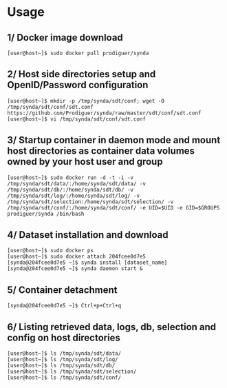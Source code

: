 Usage
===

 1/ Docker image download
---

```
[user@host~]$ sudo docker pull prodiguer/synda
```

2/ Host side directories setup and OpenID/Password configuration
---

```
[user@host~]$ mkdir -p /tmp/synda/sdt/conf; wget -O /tmp/synda/sdt/conf/sdt.conf https://github.com/Prodiguer/synda/raw/master/sdt/conf/sdt.conf
[user@host~]$ vi /tmp/synda/sdt/conf/sdt.conf
```

3/ Startup container in daemon mode and mount host directories as container data volumes owned by your host user and group
---

```
[user@host~]$ sudo docker run -d -t -i -v /tmp/synda/sdt/data/:/home/synda/sdt/data/ -v /tmp/synda/sdt/db/:/home/synda/sdt/db/ -v /tmp/synda/sdt/log/:/home/synda/sdt/log/ -v /tmp/synda/sdt/selection:/home/synda/sdt/selection/ -v /tmp/synda/sdt/conf/:/home/synda/sdt/conf/ -e UID=$UID -e GID=$GROUPS prodiguer/synda /bin/bash
```

4/ Dataset installation and download
---

```
[user@host~]$ sudo docker ps
[user@host~]$ sudo docker attach 204fcee0d7e5
[synda@204fcee0d7e5 ~]$ synda install [dataset_name]
[synda@204fcee0d7e5 ~]$ synda daemon start &
```

5/ Container detachment
---

```
[synda@204fcee0d7e5 ~]$ Ctrl+p+Ctrl+q
```

6/ Listing retrieved data, logs, db, selection and config on host directories
---

```
[user@host~]$ ls /tmp/synda/sdt/data/
[user@host~]$ ls /tmp/synda/sdt/log/
[user@host~]$ ls /tmp/synda/sdt/db/
[user@host~]$ ls /tmp/synda/sdt/selection/
[user@host~]$ ls /tmp/synda/sdt/conf/
```
